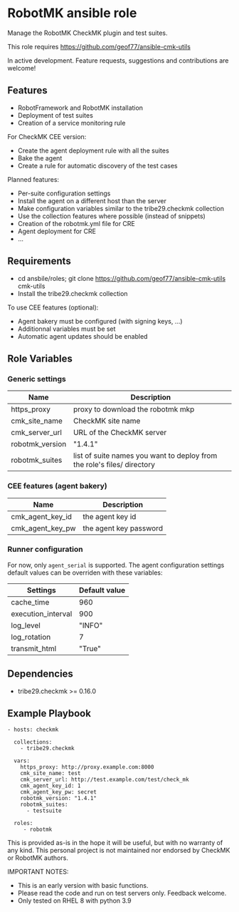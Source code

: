 RobotMK ansible role
====================

Manage the RobotMK CheckMK plugin and test suites.

This role requires https://github.com/geof77/ansible-cmk-utils

In active development. Feature requests, suggestions and contributions are welcome!

Features
--------

* RobotFramework and RobotMK installation
* Deployment of test suites
* Creation of a service monitoring rule

For CheckMK CEE version:

* Create the agent deployment rule with all the suites
* Bake the agent
* Create a rule for automatic discovery of the test cases

Planned features:

* Per-suite configuration settings
* Install the agent on a different host than the server
* Make configuration variables similar to the tribe29.checkmk collection
* Use the collection features where possible (instead of snippets)
* Creation of the robotmk.yml file for CRE
* Agent deployment for CRE 
* ...

Requirements
------------

* cd ansbile/roles; git clone https://github.com/geof77/ansible-cmk-utils cmk-utils
* Install the tribe29.checkmk collection

To use CEE features (optional):
* Agent bakery must be configured (with signing keys, ...)
* Additionnal variables must be set 
* Automatic agent updates should be enabled

Role Variables
--------------

### Generic settings

| Name | Description |
| ---- | ----------- |
| https_proxy     | proxy to download the robotmk mkp |
| cmk_site_name   | CheckMK site name |
| cmk_server_url  | URL of the CheckMK server |
| robotmk_version | "1.4.1" |
| robotmk_suites  | list of suite names you want to deploy from the role's files/ directory |

### CEE features (agent bakery)

| Name | Description |
| ---- | ----------- |
| cmk_agent_key_id | the agent key id |
| cmk_agent_key_pw | the agent key password | 

### Runner configuration

For now, only ``agent_serial`` is supported. The agent configuration settings default values can be overriden with these variables:

| Settings           | Default value |
| --------           | ------------- |
| cache_time         | 960           |
| execution_interval | 900           |
| log_level          | "INFO"        |
| log_rotation       | 7             |
| transmit_html      | "True"        |


Dependencies
------------

* tribe29.checkmk >= 0.16.0

Example Playbook
----------------

```
- hosts: checkmk

  collections:
    - tribe29.checkmk

  vars:
    https_proxy: http://proxy.example.com:8000
    cmk_site_name: test
    cmk_server_url: http://test.example.com/test/check_mk
    cmk_agent_key_id: 1
    cmk_agent_key_pw: secret
    robotmk_version: "1.4.1"
    robotmk_suites:
      - testsuite

  roles:
     - robotmk
```

This is provided as-is in the hope it will be useful, but with no warranty of any kind. This personal project is not maintained nor endorsed by CheckMK or RobotMK authors.

IMPORTANT NOTES: 

* This is an early version with basic functions.
* Please read the code and run on test servers only. Feedback welcome. 
* Only tested on RHEL 8 with python 3.9
